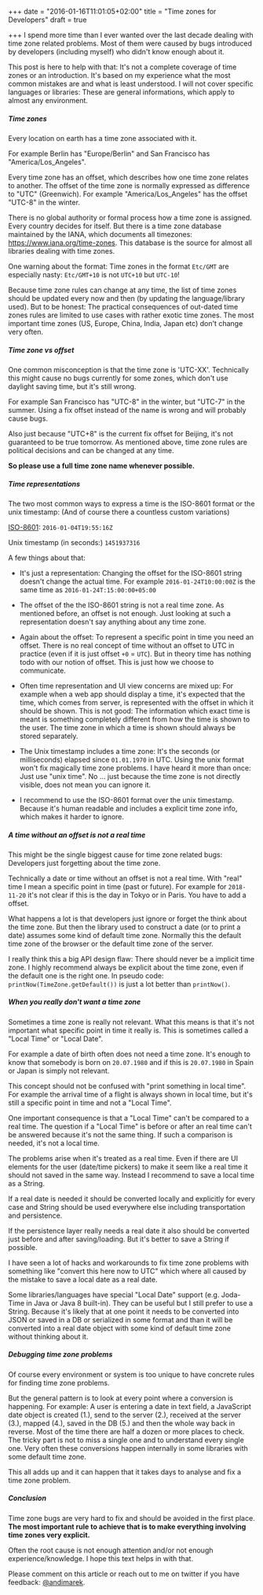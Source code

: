+++
date = "2016-01-16T11:01:05+02:00"
title = "Time zones for Developers"
draft = true

+++
I spend more time than I ever wanted over the last decade dealing with time zone related problems. Most of them were caused by bugs introduced by developers (including myself) who didn't know enough about it.

This post is here to help with that: It's not a complete coverage of time zones or an introduction. It's based on my experience what the most common mistakes are and what is least understood. I will not cover specific languages or libraries: These are general informations, which apply to almost any environment.


##### Time zones

Every location on earth has a time zone associated with it.

For example Berlin has "Europe/Berlin" and San Francisco has "America/Los_Angeles".

Every time zone has an offset, which describes how one time zone relates to another.
The offset of the time zone is normally expressed as difference to "UTC" (Greenwich). For example "America/Los_Angeles" has the offset "UTC-8" in the winter. 


There is no global authority or formal process how a time zone is assigned. Every country decides for itself.
But there is a time zone database maintained by the IANA, which documents all timezones: https://www.iana.org/time-zones. This database is the source for almost all libraries dealing with time zones.

One warning about the format: Time zones in the format `Etc/GMT` are especially nasty: `Etc/GMT+10` is not `UTC+10` but `UTC-10`!

Because time zone rules can change at any time, the list of time zones should be updated every now and then (by updating the language/library used). But to be honest: The practical consequences of out-dated time zones rules are limited to use cases with rather exotic time zones. The most important time zones (US, Europe, China, India, Japan etc) don't change very often.

##### Time zone vs offset

One common misconception is that the time zone is 'UTC-XX'. Technically this might cause no bugs currently for some zones, which don't use daylight saving time, but it's still wrong.

For example San Francisco has "UTC-8" in the winter, but "UTC-7" in the summer. Using a fix offset instead of the name is wrong and will probably cause bugs.

Also just because "UTC+8" is the current fix offset for Beijing, it's not guaranteed to be true tomorrow. As mentioned above, time zone rules are political decisions and can be changed at any time.

**So please use a full time zone name whenever possible.**

##### Time representations

The two most common ways to express a time is the ISO-8601 format or the unix timestamp: (And of course there a countless custom variations)

[ISO-8601](https://en.wikipedia.org/wiki/ISO_8601): `2016-01-04T19:55:16Z` 

Unix timestamp (in seconds:) `1451937316` 

A few things about that:

- It's just a representation: Changing the offset for the ISO-8601 string doesn't change the actual time. For example `2016-01-24T10:00:00Z` is the same time as `2016-01-24T:15:00:00+05:00`

- The offset of the the ISO-8601 string is not a real time zone. As mentioned before, an offset is not enough. Just looking at such a representation doesn't say anything about any time zone. 

- Again about the offset: To represent a specific point in time you need an offset. There is no real concept of time without an offset to UTC in practice (even if it is just offset `+0` = `UTC`). But in theory time has nothing todo with our notion of offset. This is just how we choose to communicate. 

- Often time representation and UI view concerns are mixed up: For example when a web app should display a time, it's expected that the time, which comes from server, is represented with the offset in which it should be shown. This is not good: The information which exact time is meant is something completely different from how the time is shown to the user. The time zone in which a time is shown should always be stored separately.

- The Unix timestamp includes a time zone: It's the seconds (or milliseconds) elapsed since `01.01.1970` in UTC. Using the unix format won't fix magically time zone problems. I have heard it more than once: Just use "unix time". No ... just because the time zone is not directly visible, does not mean you can ignore it.

- I recommend to use the ISO-8601 format over the unix timestamp. Because it's human readable and includes a explicit time zone info, which makes it harder to ignore.

##### A time without an offset is not a real time

This might be the single biggest cause for time zone related bugs: Developers just forgetting about the time zone.

Technically a date or time without an offset is not a real time. With "real" time I mean a specific point in time (past or future). For example for `2018-11-20` it's not clear if this is the day in Tokyo or in Paris. You have to add a offset.

What happens a lot is that developers just ignore or forget the think about the time zone. But then the library used to construct a date (or to print a date) assumes some kind of default time zone. Normally this the default time zone of the browser or the default time zone of the server. 

I really think this a big API design flaw: There should never be a implicit time zone. I highly recommend always be explicit about the time zone, even if the default one is the right one. In pseudo code: `printNow(TimeZone.getDefault())` is just a lot better than `printNow()`.


##### When you really don't want a time zone  

Sometimes a time zone is really not relevant. What this means is that it's not important what specific point in time it really is. This is sometimes called a "Local Time" or "Local Date". 

For example a date of birth often does not need a time zone. It's enough to know that somebody is born on `20.07.1980` and if this is `20.07.1980` in Spain or Japan is simply not relevant.

This concept should not be confused with "print something in local time". For example the arrival time of a flight is always shown in local time, but it's still a specific point in time and not a "Local Time".

One important consequence is that a "Local Time" can't be compared to a real time. The question if a "Local Time" is before or after an real time can't be answered because it's not the same thing. If such a comparison is needed, it's not a local time.

The problems arise when it's treated as a real time. Even if there are UI elements for the user (date/time pickers) to make it seem like a real time it should not saved in the same way. Instead I recommend to save a local time as a String. 

If a real date is needed it should be converted locally and explicitly for every case and String should be used everywhere else including transportation and persistence.

If the persistence layer really needs a real date it also should be converted just before and after saving/loading. But it's better to save a String if possible.

I have seen a lot of hacks and workarounds to fix time zone problems with something like "convert this here now to UTC" which where all caused by the mistake to save a local date as a real date. 

Some libraries/languages have special "Local Date" support (e.g. Joda-Time in Java or Java 8 built-in). They can be useful but I still prefer to use a String. Because it's likely that at one point it needs to be converted into JSON or saved in a DB or serialized in some format and than it will be converted into a real date object with some kind of default time zone without thinking about it.


##### Debugging time zone problems

Of course every environment or system is too unique to have concrete rules for finding time zone problems.

But the general pattern is to look at every point where a conversion is happening. 
For example: A user is entering a date in text field, a JavaScript date object is created (1.), send to the server (2.), received at the server (3.), mapped (4.), saved in the DB (5.) and then the whole way back in reverse. 
Most of the time there are half a dozen or more places to check. The tricky part is not to miss a single one and to understand every single one. Very often these conversions happen internally in some libraries with some default time zone. 

This all adds up and it can happen that it takes days to analyse and fix a time zone problem.

##### Conclusion

Time zone bugs are very hard to fix and should be avoided in the first place. 
**The most important rule to achieve that is to make everything involving time zones very explicit.**

Often the root cause is not enough attention and/or not enough experience/knowledge. I hope this text helps in with that.

Please comment on this article or reach out to me on twitter if you have feedback: [@andimarek](https://twitter.com/andimarek).


